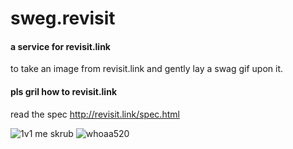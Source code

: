 sweg.revisit
============

#### a service for revisit.link
to take an image from revisit.link and gently lay a swag gif upon it. 


#### pls gril how to revisit.link
read the spec http://revisit.link/spec.html 

![1v1 me skrub](http://i.imgur.com/QW6ICC1.gif)
![whoaa520](https://dl.dropboxusercontent.com/u/1913694/whoaa.gif)
